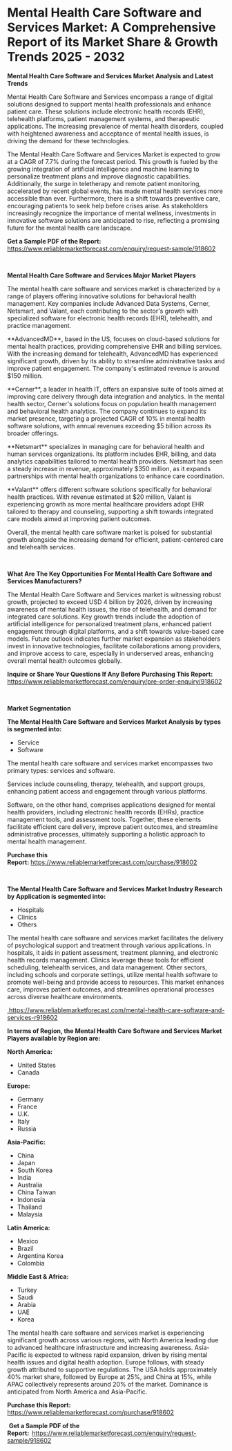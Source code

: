 <p><h1>Mental Health Care Software and Services Market: A Comprehensive Report of its Market Share & Growth Trends 2025 - 2032</h1></p><p><strong>Mental Health Care Software and Services Market Analysis and Latest Trends</strong></p>
<p><p>Mental Health Care Software and Services encompass a range of digital solutions designed to support mental health professionals and enhance patient care. These solutions include electronic health records (EHR), telehealth platforms, patient management systems, and therapeutic applications. The increasing prevalence of mental health disorders, coupled with heightened awareness and acceptance of mental health issues, is driving the demand for these technologies.</p><p>The Mental Health Care Software and Services Market is expected to grow at a CAGR of 7.7% during the forecast period. This growth is fueled by the growing integration of artificial intelligence and machine learning to personalize treatment plans and improve diagnostic capabilities. Additionally, the surge in teletherapy and remote patient monitoring, accelerated by recent global events, has made mental health services more accessible than ever. Furthermore, there is a shift towards preventive care, encouraging patients to seek help before crises arise. As stakeholders increasingly recognize the importance of mental wellness, investments in innovative software solutions are anticipated to rise, reflecting a promising future for the mental health care landscape.</p></p>
<p><strong>Get a Sample PDF of the Report:&nbsp;</strong> <a href="https://www.reliablemarketforecast.com/enquiry/request-sample/918602?utm_campaign=2314&utm_medium=2&utm_source=Github&utm_content=ia&utm_term=18042025&utm_id=mental-health-care-software-and-services">https://www.reliablemarketforecast.com/enquiry/request-sample/918602</a></p>
<p>&nbsp;</p>
<p><strong>Mental Health Care Software and Services Major Market Players</strong></p>
<p><p>The mental health care software and services market is characterized by a range of players offering innovative solutions for behavioral health management. Key companies include Advanced Data Systems, Cerner, Netsmart, and Valant, each contributing to the sector's growth with specialized software for electronic health records (EHR), telehealth, and practice management.</p><p>**AdvancedMD**, based in the US, focuses on cloud-based solutions for mental health practices, providing comprehensive EHR and billing services. With the increasing demand for telehealth, AdvancedMD has experienced significant growth, driven by its ability to streamline administrative tasks and improve patient engagement. The company's estimated revenue is around $150 million.</p><p>**Cerner**, a leader in health IT, offers an expansive suite of tools aimed at improving care delivery through data integration and analytics. In the mental health sector, Cerner's solutions focus on population health management and behavioral health analytics. The company continues to expand its market presence, targeting a projected CAGR of 10% in mental health software solutions, with annual revenues exceeding $5 billion across its broader offerings.</p><p>**Netsmart** specializes in managing care for behavioral health and human services organizations. Its platform includes EHR, billing, and data analytics capabilities tailored to mental health providers. Netsmart has seen a steady increase in revenue, approximately $350 million, as it expands partnerships with mental health organizations to enhance care coordination.</p><p>**Valant** offers different software solutions specifically for behavioral health practices. With revenue estimated at $20 million, Valant is experiencing growth as more mental healthcare providers adopt EHR tailored to therapy and counseling, supporting a shift towards integrated care models aimed at improving patient outcomes.</p><p>Overall, the mental health care software market is poised for substantial growth alongside the increasing demand for efficient, patient-centered care and telehealth services.</p></p>
<p>&nbsp;</p>
<p><strong>What Are The Key Opportunities For Mental Health Care Software and Services Manufacturers?</strong></p>
<p><p>The Mental Health Care Software and Services market is witnessing robust growth, projected to exceed USD 4 billion by 2026, driven by increasing awareness of mental health issues, the rise of telehealth, and demand for integrated care solutions. Key growth trends include the adoption of artificial intelligence for personalized treatment plans, enhanced patient engagement through digital platforms, and a shift towards value-based care models. Future outlook indicates further market expansion as stakeholders invest in innovative technologies, facilitate collaborations among providers, and improve access to care, especially in underserved areas, enhancing overall mental health outcomes globally.</p></p>
<p><strong>Inquire or Share Your Questions If Any Before Purchasing This Report:</strong> <a href="https://www.reliablemarketforecast.com/enquiry/pre-order-enquiry/918602?utm_campaign=2314&utm_medium=2&utm_source=Github&utm_content=ia&utm_term=18042025&utm_id=mental-health-care-software-and-services">https://www.reliablemarketforecast.com/enquiry/pre-order-enquiry/918602</a></p>
<p>&nbsp;</p>
<p><strong>Market Segmentation</strong></p>
<p><strong>The Mental Health Care Software and Services Market Analysis by types is segmented into:</strong></p>
<p><ul><li>Service</li><li>Software</li></ul></p>
<p><p>The mental health care software and services market encompasses two primary types: services and software. </p><p>Services include counseling, therapy, telehealth, and support groups, enhancing patient access and engagement through various platforms. </p><p>Software, on the other hand, comprises applications designed for mental health providers, including electronic health records (EHRs), practice management tools, and assessment tools. Together, these elements facilitate efficient care delivery, improve patient outcomes, and streamline administrative processes, ultimately supporting a holistic approach to mental health management.</p></p>
<p><strong>Purchase this Report:&nbsp;</strong><a href="https://www.reliablemarketforecast.com/purchase/918602?utm_campaign=2314&utm_medium=2&utm_source=Github&utm_content=ia&utm_term=18042025&utm_id=mental-health-care-software-and-services">https://www.reliablemarketforecast.com/purchase/918602</a></p>
<p>&nbsp;</p>
<p><strong>The Mental Health Care Software and Services Market Industry Research by Application is segmented into:</strong></p>
<p><ul><li>Hospitals</li><li>Clinics</li><li>Others</li></ul></p>
<p><p>The mental health care software and services market facilitates the delivery of psychological support and treatment through various applications. In hospitals, it aids in patient assessment, treatment planning, and electronic health records management. Clinics leverage these tools for efficient scheduling, telehealth services, and data management. Other sectors, including schools and corporate settings, utilize mental health software to promote well-being and provide access to resources. This market enhances care, improves patient outcomes, and streamlines operational processes across diverse healthcare environments.</p></p>
<p><a href="https://www.reliablemarketforecast.com/mental-health-care-software-and-services-r918602?utm_campaign=2314&utm_medium=2&utm_source=Github&utm_content=ia&utm_term=18042025&utm_id=mental-health-care-software-and-services">&nbsp;https://www.reliablemarketforecast.com/mental-health-care-software-and-services-r918602</a></p>
<p><strong>In terms of Region, the Mental Health Care Software and Services Market Players available by Region are:</strong></p>
<p>
    <p> <strong> North America: </strong>
        <ul>
            <li>United States</li>
            <li>Canada</li>
        </ul>
        </p> 
    <p> <strong> Europe: </strong>
        <ul>
            <li>Germany</li>
            <li>France</li>
            <li>U.K.</li>
            <li>Italy</li>
            <li>Russia</li>
        </ul>
        </p> 
    <p> <strong> Asia-Pacific: </strong>
        <ul>
            <li>China</li>
            <li>Japan</li>
            <li>South Korea</li>
            <li>India</li>
            <li>Australia</li>
            <li>China Taiwan</li>
            <li>Indonesia</li>
            <li>Thailand</li>
            <li>Malaysia</li>
        </ul>
        </p> 
    <p> <strong> Latin America: </strong>
        <ul>
            <li>Mexico</li>
            <li>Brazil</li>
            <li>Argentina Korea</li>
            <li>Colombia</li>
        </ul>
        </p> 
    <p> <strong> Middle East & Africa: </strong>
        <ul>
            <li>Turkey</li>
            <li>Saudi</li>
            <li>Arabia</li>
            <li>UAE</li>
            <li>Korea</li>
        </ul>
    </p>
    </p>
<p><p>The mental health care software and services market is experiencing significant growth across various regions, with North America leading due to advanced healthcare infrastructure and increasing awareness. Asia-Pacific is expected to witness rapid expansion, driven by rising mental health issues and digital health adoption. Europe follows, with steady growth attributed to supportive regulations. The USA holds approximately 40% market share, followed by Europe at 25%, and China at 15%, while APAC collectively represents around 20% of the market. Dominance is anticipated from North America and Asia-Pacific.</p></p>
<p><strong>Purchase this Report: </strong><a href="https://www.reliablemarketforecast.com/purchase/918602?utm_campaign=2314&utm_medium=2&utm_source=Github&utm_content=ia&utm_term=18042025&utm_id=mental-health-care-software-and-services">https://www.reliablemarketforecast.com/purchase/918602</a></p>
<p>&nbsp;<strong>Get a Sample PDF of the Report:&nbsp;&nbsp;</strong><a href="https://www.reliablemarketforecast.com/enquiry/request-sample/918602?utm_campaign=2314&utm_medium=2&utm_source=Github&utm_content=ia&utm_term=18042025&utm_id=mental-health-care-software-and-services">https://www.reliablemarketforecast.com/enquiry/request-sample/918602</a></p>
<p><strong></strong></p>
<p><p></p><p></p><p></p></p>